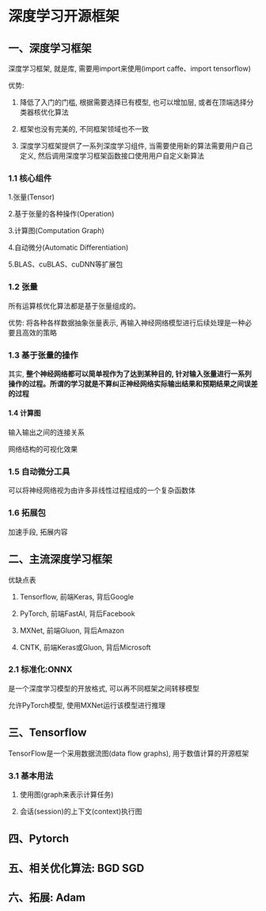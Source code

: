 # 深度学习开源框架

## 一、深度学习框架

深度学习框架, 就是库, 需要用import来使用(import caffe、import tensorflow)

优势:

1. 降低了入门的门槛, 根据需要选择已有模型, 也可以增加层, 或者在顶端选择分类器核优化算法

2. 框架也没有完美的, 不同框架领域也不一致

3. 深度学习框架提供了一系列深度学习组件, 当需要使用新的算法需要用户自己定义, 然后调用深度学习框架函数接口使用用户自定义新算法

### 1.1 核心组件

1.张量(Tensor)

2.基于张量的各种操作(Operation)

3.计算图(Computation Graph)

4.自动微分(Automatic Differentiation)

5.BLAS、cuBLAS、cuDNN等扩展包

### 1.2 张量

所有运算核优化算法都是基于张量组成的。

优势:
将各种各样数据抽象张量表示, 再输入神经网络模型进行后续处理是一种必要且高效的策略

### 1.3 基于张量的操作

其实, **整个神经网络都可以简单视作为了达到某种目的, 针对输入张量进行一系列操作的过程。所谓的学习就是不算纠正神经网络实际输出结果和预期结果之间误差的过程**

#### 1.4 计算图

输入输出之间的连接关系

网络结构的可视化效果

### 1.5 自动微分工具

可以将神经网络视为由许多非线性过程组成的一个复杂函数体

### 1.6 拓展包

加速手段, 拓展内容

## 二、主流深度学习框架

优缺点表

1. Tensorflow, 前端Keras, 背后Google

2. PyTorch, 前端FastAI, 背后Facebook

3. MXNet, 前端Gluon, 背后Amazon

4. CNTK, 前端Keras或Gluon, 背后Microsoft

### 2.1 标准化:ONNX

是一个深度学习模型的开放格式, 可以再不同框架之间转移模型

允许PyTorch模型, 使用MXNet运行该模型进行推理

## 三、Tensorflow

TensorFlow是一个采用数据流图(data flow graphs), 用于数值计算的开源框架

### 3.1 基本用法

1. 使用图(graph来表示计算任务)

2. 会话(session)的上下文(context)执行图

## 四、Pytorch

## 五、相关优化算法: BGD SGD

## 六、拓展: Adam

